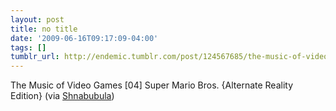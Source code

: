 ```yaml
---
layout: post
title: no title
date: '2009-06-16T09:17:09-04:00'
tags: []
tumblr_url: http://endemic.tumblr.com/post/124567685/the-music-of-video-games-04-super-mario-bros
---
```

The Music of Video Games [04] Super Mario Bros. {Alternate Reality Edition} (via [Shnabubula](http://youtube.com/user/Shnabubula))

